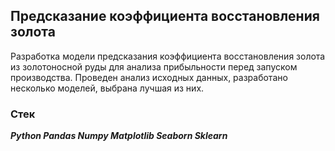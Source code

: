 ## Предсказание коэффициента восстановления золота
Разработка модели предсказания коэффициента восстановления золота из 
золотоносной руды для анализа прибыльности перед запуском производства. 
Проведен анализ исходных данных, разработано несколько моделей, выбрана лучшая из них.

### Стек
***Python Pandas Numpy Matplotlib Seaborn Sklearn***
